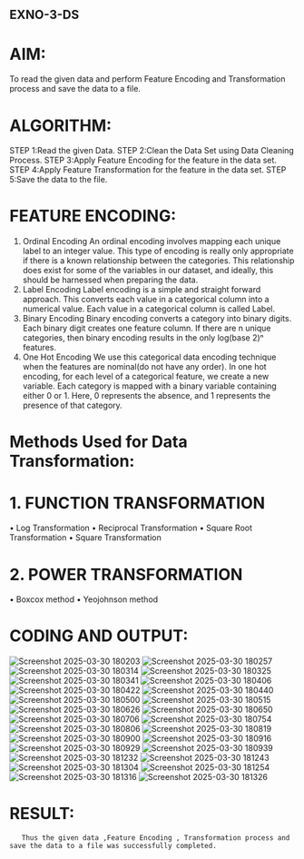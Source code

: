 ## EXNO-3-DS

# AIM:
To read the given data and perform Feature Encoding and Transformation process and save the data to a file.

# ALGORITHM:
STEP 1:Read the given Data.
STEP 2:Clean the Data Set using Data Cleaning Process.
STEP 3:Apply Feature Encoding for the feature in the data set.
STEP 4:Apply Feature Transformation for the feature in the data set.
STEP 5:Save the data to the file.

# FEATURE ENCODING:
1. Ordinal Encoding
An ordinal encoding involves mapping each unique label to an integer value. This type of encoding is really only appropriate if there is a known relationship between the categories. This relationship does exist for some of the variables in our dataset, and ideally, this should be harnessed when preparing the data.
2. Label Encoding
Label encoding is a simple and straight forward approach. This converts each value in a categorical column into a numerical value. Each value in a categorical column is called Label.
3. Binary Encoding
Binary encoding converts a category into binary digits. Each binary digit creates one feature column. If there are n unique categories, then binary encoding results in the only log(base 2)ⁿ features.
4. One Hot Encoding
We use this categorical data encoding technique when the features are nominal(do not have any order). In one hot encoding, for each level of a categorical feature, we create a new variable. Each category is mapped with a binary variable containing either 0 or 1. Here, 0 represents the absence, and 1 represents the presence of that category.

# Methods Used for Data Transformation:
  # 1. FUNCTION TRANSFORMATION
• Log Transformation
• Reciprocal Transformation
• Square Root Transformation
• Square Transformation
  # 2. POWER TRANSFORMATION
• Boxcox method
• Yeojohnson method

# CODING AND OUTPUT:

![Screenshot 2025-03-30 180203](https://github.com/user-attachments/assets/07ee5390-166e-4463-b90b-20e3144c6d5e)
![Screenshot 2025-03-30 180257](https://github.com/user-attachments/assets/ac30879c-937c-4944-8d15-8851933405a1)
![Screenshot 2025-03-30 180314](https://github.com/user-attachments/assets/afb92124-8b00-46a3-a0e5-cf7dbfd2e91c)
![Screenshot 2025-03-30 180325](https://github.com/user-attachments/assets/67043612-4c9b-4703-8f63-e7fc3a6b0be6)
![Screenshot 2025-03-30 180341](https://github.com/user-attachments/assets/cee5a621-1a83-453e-a139-1b5b14d049a1)
![Screenshot 2025-03-30 180406](https://github.com/user-attachments/assets/8f222e66-d4d4-41a8-9a6b-57d9719bc0b0)
![Screenshot 2025-03-30 180422](https://github.com/user-attachments/assets/3e67099b-cb85-4fff-89a5-3f40927c6c6f)
![Screenshot 2025-03-30 180440](https://github.com/user-attachments/assets/28dabffb-de88-4aaf-91f3-251e8beb2b48)
![Screenshot 2025-03-30 180500](https://github.com/user-attachments/assets/0fa44186-efdd-45cc-831e-6d49b37c2d5f)
![Screenshot 2025-03-30 180515](https://github.com/user-attachments/assets/2e716a86-7097-4f25-82b9-fe43d04a424f)
![Screenshot 2025-03-30 180626](https://github.com/user-attachments/assets/56ceafed-f2ee-4508-b005-ff8697328b73)
![Screenshot 2025-03-30 180650](https://github.com/user-attachments/assets/7be5f32f-1711-4535-a0a5-550c11b087ec)
![Screenshot 2025-03-30 180706](https://github.com/user-attachments/assets/02d2d531-5d43-4718-9498-87b0e3d51d57)
![Screenshot 2025-03-30 180754](https://github.com/user-attachments/assets/99450ce2-b68b-4c59-a47f-0a71ba5605a0)
![Screenshot 2025-03-30 180806](https://github.com/user-attachments/assets/361bb431-2f46-488e-b572-b840286d2095)
![Screenshot 2025-03-30 180819](https://github.com/user-attachments/assets/ab14f02e-41b1-44e4-97db-495b012883f3)
![Screenshot 2025-03-30 180900](https://github.com/user-attachments/assets/5acaf886-e9c1-45a4-9cb4-3f278a82ae04)
![Screenshot 2025-03-30 180916](https://github.com/user-attachments/assets/74fc98a4-361e-4275-9c16-d0c645695ee5)
![Screenshot 2025-03-30 180929](https://github.com/user-attachments/assets/67d9de5a-4f86-475a-a644-6e21b260d3ce)
![Screenshot 2025-03-30 180939](https://github.com/user-attachments/assets/a153627d-0e57-4d81-b5fd-7527961c3d0a)
![Screenshot 2025-03-30 181232](https://github.com/user-attachments/assets/866a5128-1617-4208-9e0d-f64e31130a84)
![Screenshot 2025-03-30 181243](https://github.com/user-attachments/assets/e70f6f67-2f73-4e4f-8553-8e1ce1626323)
![Screenshot 2025-03-30 181304](https://github.com/user-attachments/assets/b91ba10b-3b2d-43cd-b815-e94d2c8d4a16)
![Screenshot 2025-03-30 181254](https://github.com/user-attachments/assets/b001b618-a736-4bd5-aa37-e5c7d26ffd0c)
![Screenshot 2025-03-30 181316](https://github.com/user-attachments/assets/71440f70-93d2-4230-b15d-c747181a7b2f)
![Screenshot 2025-03-30 181326](https://github.com/user-attachments/assets/99fe61a8-5721-4546-9127-41f1bb3547b6)

       
# RESULT:
       Thus the given data ,Feature Encoding , Transformation process and save the data to a file was successfully completed.

       
